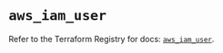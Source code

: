 # `aws_iam_user`

Refer to the Terraform Registry for docs: [`aws_iam_user`](https://registry.terraform.io/providers/hashicorp/aws/4.54.0/docs/resources/iam_user).
